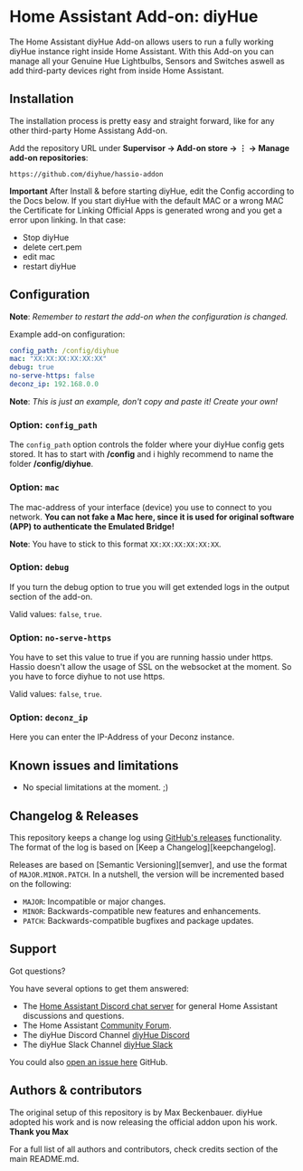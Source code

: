# Home Assistant Add-on: diyHue

The Home Assistant diyHue Add-on allows users to run a fully working diyHue instance right inside Home Assistant. With this Add-on you can manage all your Genuine Hue Lightbulbs, Sensors and Switches aswell as add third-party devices right from inside Home Assistant.

## Installation

The installation process is pretty easy and straight forward, like for any other third-party Home Assistang Add-on.

Add the repository URL under **Supervisor → Add-on store → ⋮ → Manage add-on repositories**:

    https://github.com/diyhue/hassio-addon


**Important** After Install & before starting diyHue, edit the Config according to the Docs below. If you start diyHue with the default MAC or a wrong MAC the Certificate for Linking Official Apps is generated wrong and you get a error upon linking.
In that case:

- Stop diyHue
- delete cert.pem
- edit mac
- restart diyHue

## Configuration

**Note**: _Remember to restart the add-on when the configuration is changed._

Example add-on configuration:

```yaml
config_path: /config/diyhue
mac: "XX:XX:XX:XX:XX:XX"
debug: true
no-serve-https: false
deconz_ip: 192.168.0.0
```

**Note**: _This is just an example, don't copy and paste it! Create your own!_

### Option: `config_path`

The `config_path` option controls the folder where your diyHue config gets stored. It has to start with **/config** and i highly recommend to name the folder **/config/diyhue**.

### Option: `mac`

The mac-address of your interface (device) you use to connect to you network.
**You can not fake a Mac here, since it is used for original software (APP) to authenticate the Emulated Bridge!**

**Note**: You have to stick to this format `XX:XX:XX:XX:XX:XX`.

### Option: `debug`

If you turn the debug option to true you will get extended logs in the output section of the add-on.

Valid values: `false`, `true`.

### Option: `no-serve-https`

You have to set this value to true if you are running hassio under https. Hassio doesn't allow the usage of SSL on the websocket at the moment. So you have to force diyhue to not use https.

Valid values: `false`, `true`.

### Option: `deconz_ip`

Here you can enter the IP-Address of your Deconz instance.

## Known issues and limitations

-    No special limitations at the moment. ;)

## Changelog & Releases

This repository keeps a change log using [GitHub's releases][releases] functionality. The format of the log is based on [Keep a Changelog][keepchangelog].

Releases are based on [Semantic Versioning][semver], and use the format of `MAJOR.MINOR.PATCH`. In a nutshell, the version will be incremented based on the following:

-    `MAJOR`: Incompatible or major changes.
-    `MINOR`: Backwards-compatible new features and enhancements.
-    `PATCH`: Backwards-compatible bugfixes and package updates.

## Support

Got questions?

You have several options to get them answered:

-    The [Home Assistant Discord chat server][discord-ha] for general Home Assistant discussions and questions.
-    The Home Assistant [Community Forum][forum].
-    The diyHue Discord Channel [diyHue Discord](https://diyhue.discourse.group)
-    The diyHue Slack Channel [diyHue Slack](https://join.slack.com/t/diyhue/shared_invite/enQtNzAwNDE1NDY2MzQxLTljNGMwZmE0OWRhNDIwM2FjOGM1ZTcxNjNmYjc5ZmE3MjZlNmNjMmUzYmRkZjhhOGNjOTc4NzA0MGVkYzE2NWM)

You could also [open an issue here](https://github.com/diyhue/hassio-adddon/issues) GitHub.


## Authors & contributors

The original setup of this repository is by Max Beckenbauer.
diyHue adopted his work and is now releasing the official addon upon his work. 
**Thank you Max**

For a full list of all authors and contributors, check credits section of the main README.md.

[discord-ha]: https://discord.gg/c5DvZ4e
[forum]: https://community.home-assistant.io
[releases]: https://github.com/diyhue/diyHue/releases

